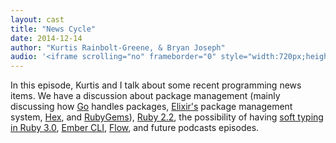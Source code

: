 ```yaml
---
layout: cast
title: "News Cycle"
date: 2014-12-14
author: "Kurtis Rainbolt-Greene, & Bryan Joseph"
audio: '<iframe scrolling="no" frameborder="0" style="width:720px;height:180px;border:0;overflow:hidden;" width="720" height="180" src="http://app.stitcher.com/splayer/f/59387/36668593?el=0&refid=stpr"></iframe>'
---
```


<p>
In this episode, Kurtis and I talk about some recent programming news items. We have a discussion about package management (mainly discussing how <a href="https://golang.org/">Go</a> handles packages, <a href="http://elixir-lang.org/">Elixir's</a> package management system, <a href="http://hex.pm">Hex</a>, and <a href="https://rubygems.org/">RubyGems</a>), <a href="https://www.ruby-lang.org/en/news/2014/11/28/ruby-2-2-0-preview2-released/">Ruby 2.2</a>, the possibility of having <a href="https://bugs.ruby-lang.org/issues/9999">soft typing in Ruby 3.0</a>, <a href="http://www.ember-cli.com/">Ember CLI</a>, <a href="http://flowtype.org/">Flow</a>, and future podcasts episodes.
</p>
